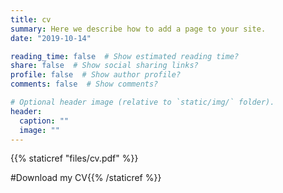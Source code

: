 ```yaml
---
title: cv
summary: Here we describe how to add a page to your site.
date: "2019-10-14"

reading_time: false  # Show estimated reading time?
share: false  # Show social sharing links?
profile: false  # Show author profile?
comments: false  # Show comments?

# Optional header image (relative to `static/img/` folder).
header:
  caption: ""
  image: ""
---
```

{{% staticref "files/cv.pdf" %}}

#Download my CV{{% /staticref %}}
